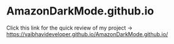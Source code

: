 # AmazonDarkMode.github.io
Click this link for the quick review of my project -> https://vaibhavideveloper.github.io/AmazonDarkMode.github.io/
